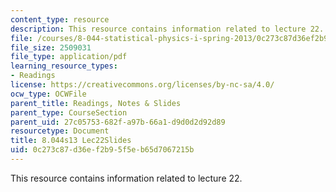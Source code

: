 ```yaml
---
content_type: resource
description: This resource contains information related to lecture 22.
file: /courses/8-044-statistical-physics-i-spring-2013/0c273c87d36ef2b95f5eb65d7067215b_MIT8_044S13_L22.pdf
file_size: 2509031
file_type: application/pdf
learning_resource_types:
- Readings
license: https://creativecommons.org/licenses/by-nc-sa/4.0/
ocw_type: OCWFile
parent_title: Readings, Notes & Slides
parent_type: CourseSection
parent_uid: 27c05753-682f-a97b-66a1-d9d0d2d92d89
resourcetype: Document
title: 8.044s13 Lec22Slides
uid: 0c273c87-d36e-f2b9-5f5e-b65d7067215b
---
```

This resource contains information related to lecture 22.